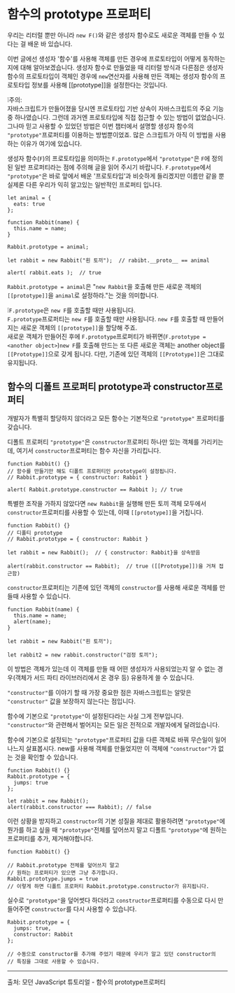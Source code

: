 # 함수의 prototype 프로퍼티

우리는 리터럴 뿐만 아니라 `new F()`와 같은 생성자 함수로도 새로운 객체를 만들 수 있다는 걸 배운 바 있습니다.   
   
이번 글에선 생성자 '함수'를 사용해 객체를 만든 경우에 프로토타입이 어떻게 동작하는지에 대해 알아보겠습니다. 생성자 함수로 만들었을 때 리터럴 방식과 다른점은 생성자 함수의 프로토타입이 객체인 경우에 `new`연산자를 사용해 만든 객체는 생성자 함수의 프로토타입 정보를 사용해 [[prototype]]을 설정한다는 것입니다.   
   
❕주의:   
자바스크립트가 만들어졌을 당시엔 프로토타입 기반 상속이 자바스크립트의 주요 기능 중 하나였습니다. 그런데 과거엔 프로토타입에 직접 접근할 수 있는 방법이 없었습니다. 그나마 믿고 사용할 수 있었던 방법은 이번 챕터에서 설명할 생성자 함수의 `"prototype"`프로퍼티를 이용하는 방법뿐이었죠. 많은 스크립트가 아직 이 방법을 사용하는 이유가 여기에 있습니다.   
   
생성자 함수(`F`)의 프로토타입을 의미하는 `F.prototype`에서 `"prototype"`은 `F`에 정의된 일반 프로퍼티라는 점에 주의해 글을 읽어 주시기 바랍니다. `F.prototype`에서 `"prototype"`은 바로 앞에서 배운 '프로토타입'과 비슷하게 들리겠지만 이름만 같을 뿐 실제론 다른 우리가 익히 알고있는 일반적인 프로퍼티 입니다.
```
let animal = {
  eats: true
};

function Rabbit(name) {
  this.name = name;
}

Rabbit.prototype = animal;

let rabbit = new Rabbit("흰 토끼");  // rabibt.__proto__ == animal

alert( rabbit.eats );  // true
```
`Rabbit.prototype = animal`은 "`new Rabbit`을 호출해 만든 새로운 객체의 `[[prototype]]`을 `animal`로 설정하라."는 것을 의미합니다.   
   
❕`F.prototype`은 `new F`를 호출할 때만 사용됩니다.   
`F.prototype`프로퍼티는 `new F`를 호출할 때만 사용됩니다. `new F`를 호출할 때 만들어지는 새로운 객체의 `[[prototype]]`을 할당해 주죠.   
새로운 객체가 만들어진 후에 `F.prototype`프로퍼티가 바뀌면(`F.prototype = <another object>`)`new F`를 호출해 만드는 또 다른 새로운 객체는 another object를 `[[Prototype]]`으로 갖게 됩니다. 다만, 기존에 있던 객체의 `[[Prototype]]`은 그대로 유지됩니다.   



## 함수의 디폴트 프로퍼티 prototype과 constructor프로퍼티

개발자가 특별히 할당하지 않더라고 모든 함수는 기본적으로 `"prototype"` 프로퍼티를 갖습니다.   
   
디폴트 프로퍼티 `"prototype"`은 `constructor`프로퍼티 하나만 있는 객체를 가리키는데, 여기서 `constructor`프로퍼티는 함수 자신을 가리킵니다.   
```
function Rabbit() {}
// 함수를 만들기만 해도 디폴트 프로퍼티인 prototype이 설정됩니다.
// Rabbit.prototype = { constructor: Rabbit }

alert( Rabbit.prototype.constructor == Rabbit ); // true
```
특별한 조작을 가하지 않았다면 `new Rabbit`을 실행해 만든 토끼 객체 모두에서 `constructor`프로퍼티를 사용할 수 있는데, 이때 `[[prototype]]`을 거칩니다.   
```
function Rabbit() {}
// 디폴티 prototype
// Rabbit.prototype = { constructor: Rabbit }

let rabbit = new Rabbit();  // { constructor: Rabbit}을 상속받음

alert(rabbit.constructor == Rabbit);  // true ([[Prototype]])을 거쳐 접근함)
```
`constructor`프로퍼티는 기존에 있던 객체의 `constructor`를 사용해 새로운 객체를 만들때 사용할 수 있습니다.
```
function Rabbit(name) {
  this.name = name;
  alert(name);
}

let rabbit = new Rabbit("흰 토끼");

let rabbit2 = new rabbit.constructor("검정 토끼");
```
이 방법은 객체가 있는데 이 객체를 만들 때 어떤 생성자가 사용되었는지 알 수 없는 경우(객체가 서드 파티 라이브러리에서 온 경우 등) 유용하게 쓸 수 있습니다.   
   
`"constructor"`를 이야기 할 때 가장 중요한 점은 자바스크립트는 알맞은 `"constructor"` 값을 보장하지 않는다는 점입니다.   
   
함수에 기본으로 `"prototype"`이 설정된다라는 사실 그게 전부입니다. `"constructor"`와 관련해서 벌어지는 모든 일은 전적으로 개발자에게 달려있습니다.   
   
함수에 기본으로 설정되는 `"prototype"`프로퍼티 값을 다른 객체로 바꿔 무슨일이 일어나느지 살표봅시다. new를 사용해 객체를 만들었지만 이 객체에 `"constructor"`가 없는 것을 확인할 수 있습니다.   
   
```
function Rabbit() {}
Rabbit.prototype = {
  jumps: true
};

let rabbit = new Rabbit();
alert(rabbit.constructor === Rabbit); // false
```
이런 상황을 방지하고 `constructor`의 기본 성질을 제대로 활용하려면 `"prototype"`에 뭔가를 하고 싶을 때 `"prototype"`전체를 덮어쓰지 말고 디폴트 `"prototype"`에 원하는 프로퍼티를 추가, 제거해야합니다.
```
function Rabbit() {}

// Rabbit.prototype 전체를 덮어쓰지 말고
// 원하는 프로퍼티가 있으면 그냥 추가합니다.
Rabbit.prototype.jumps = true
// 이렇게 하면 디폴트 프로퍼티 Rabbit.prototype.constructor가 유지됩니다.
```
실수로 `"prototype"`을 덮어썻다 하더라고 `constructor`프로퍼티를 수동으로 다시 만들어주면 `constructor`를 다시 사용할 수 있습니다.
```
Rabbit.prototype = {
  jumps: true,
  constructor: Rabbit
};

// 수동으로 constructor를 추가해 주었기 때문에 우리가 알고 있던 constructor의 
// 특징을 그대로 사용할 수 있습니다.
```



---
출처: 모던 JavaScript 튜토리얼 - 함수의 prototype프로퍼티
